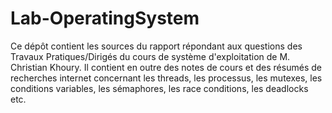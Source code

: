 Lab-OperatingSystem
===================

Ce dépôt contient les sources du rapport répondant aux questions des Travaux Pratiques/Dirigés du cours de système d'exploitation de M. Christian Khoury. Il contient en outre des notes de cours et des résumés de recherches internet concernant les threads, les processus, les mutexes, les conditions variables, les sémaphores, les race conditions, les deadlocks etc.